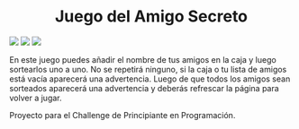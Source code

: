 <h1 align="center"> Juego del Amigo Secreto</h1>
 <p align="left">
   <img src="https://img.shields.io/badge/aluraLATAM-blue">
   <img src="https://img.shields.io/badge/ONE-Oracle_next_education-orange">
   <img src="https://img.shields.io/badge/Status-Finalizado!-blue">
   </p>

En este juego puedes añadir el nombre de tus amigos en la caja y luego sortearlos uno a uno.
No se repetirá ninguno, si la caja o tu lista de amigos está vacía aparecerá una advertencia.
Luego de que todos los amigos sean sorteados aparecerá una advertencia y deberás refrescar la página para volver a jugar.

Proyecto para el Challenge de Principiante en Programación.

